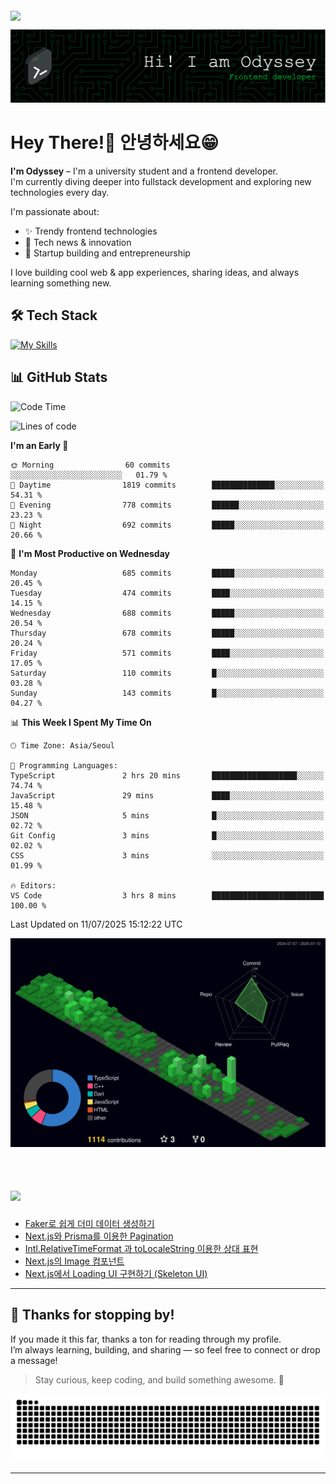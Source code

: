 <div style="display: flex; justify-content: flex-start; margin-top: 4px;">
  <img src="https://komarev.com/ghpvc/?username=Odyssey409&color=brightgreen&style=flat-square&base=12481" />
</div>

![Header](./github-header-frontend.png)

# Hey There!👋 안녕하세요😁 

**I'm Odyssey** – I'm a university student and a frontend developer.  
I'm currently diving deeper into fullstack development and exploring new technologies every day.

I'm passionate about:
- ✨ Trendy frontend technologies
- 📰 Tech news & innovation
- 🚀 Startup building and entrepreneurship

I love building cool web & app experiences, sharing ideas, and always learning something new.

## 🛠️ Tech Stack
[![My Skills](https://skillicons.dev/icons?i=react,nextjs,flutter,ts,js,tailwind,html,css,prisma,java,c)](https://skillicons.dev)

## 📊 GitHub Stats
<!--
<a href="https://github.com/Odyssey409">
  <img
    src="https://raw.githubusercontent.com/Odyssey409/Odyssey409/main/profile-3d-contrib/profile-night-green.svg"
    alt="Profile 3D Contrib"
    width="37%"
  />
</a>
<a href="https://github.com/anuraghazra/github-readme-stats">
  <img
    src="https://github-readme-stats.vercel.app/api?username=Odyssey409&show_icons=true&theme=material-palenight&hide_border=true&bg_color=20232a&icon_color=58A6FF&text_color=fff&title_color=58A6FF&count_private=true"
    alt="Odyssey's GitHub Stats"
    width="59%"
  />
</a>

<br><br/>
-->


<!--START_SECTION:waka-->
![Code Time](http://img.shields.io/badge/Code%20Time-297%20hrs%2030%20mins-blue)

![Lines of code](https://img.shields.io/badge/From%20Hello%20World%20I%27ve%20Written-1.1%20million%20lines%20of%20code-blue)

**I'm an Early 🐤** 

```text
🌞 Morning                60 commits          ░░░░░░░░░░░░░░░░░░░░░░░░░   01.79 % 
🌆 Daytime                1819 commits        ██████████████░░░░░░░░░░░   54.31 % 
🌃 Evening                778 commits         ██████░░░░░░░░░░░░░░░░░░░   23.23 % 
🌙 Night                  692 commits         █████░░░░░░░░░░░░░░░░░░░░   20.66 % 
```
📅 **I'm Most Productive on Wednesday** 

```text
Monday                   685 commits         █████░░░░░░░░░░░░░░░░░░░░   20.45 % 
Tuesday                  474 commits         ████░░░░░░░░░░░░░░░░░░░░░   14.15 % 
Wednesday                688 commits         █████░░░░░░░░░░░░░░░░░░░░   20.54 % 
Thursday                 678 commits         █████░░░░░░░░░░░░░░░░░░░░   20.24 % 
Friday                   571 commits         ████░░░░░░░░░░░░░░░░░░░░░   17.05 % 
Saturday                 110 commits         █░░░░░░░░░░░░░░░░░░░░░░░░   03.28 % 
Sunday                   143 commits         █░░░░░░░░░░░░░░░░░░░░░░░░   04.27 % 
```


📊 **This Week I Spent My Time On** 

```text
🕑︎ Time Zone: Asia/Seoul

💬 Programming Languages: 
TypeScript               2 hrs 20 mins       ███████████████████░░░░░░   74.74 % 
JavaScript               29 mins             ████░░░░░░░░░░░░░░░░░░░░░   15.48 % 
JSON                     5 mins              █░░░░░░░░░░░░░░░░░░░░░░░░   02.72 % 
Git Config               3 mins              █░░░░░░░░░░░░░░░░░░░░░░░░   02.02 % 
CSS                      3 mins              ░░░░░░░░░░░░░░░░░░░░░░░░░   01.99 % 

🔥 Editors: 
VS Code                  3 hrs 8 mins        █████████████████████████   100.00 % 
```


 Last Updated on 11/07/2025 15:12:22 UTC
<!--END_SECTION:waka-->

<!--
<a href="https://github.com/anuraghazra/github-readme-stats">
    <img src="https://github-readme-stats.vercel.app/api/top-langs/?username=Odyssey409&layout=donut&show_icons=true&theme=material-palenight&hide_border=true&bg_color=20232a&icon_color=58A6FF&text_color=fff&title_color=58A6FF&count_private=true&exclude_repo=Face-Transfer-Application" width=38% />
</a> 

<a href="https://github.com/anuraghazra/github-readme-stats">
  <img src="https://github-readme-stats.vercel.app/api?username=Odyssey409&show_icons=true&theme=material-palenight&hide_border=true&bg_color=20232a&icon_color=58A6FF&text_color=fff&title_color=58A6FF&count_private=true" width=56% />
</a>

-->

![](./profile-3d-contrib/profile-night-green.svg)
<br><br/>

# <img src="https://img.shields.io/badge/My most recent Velog posts-20C997.svg?style=for-the-badge&logo=velog&logoColor=white" height="36" />  


<!-- BLOG-POST-LIST:START -->
- [Faker로 쉽게 더미 데이터 생성하기](https://velog.io/@odyssey/Faker%EB%A1%9C-%EC%89%BD%EA%B2%8C-%EB%8D%94%EB%AF%B8-%EB%8D%B0%EC%9D%B4%ED%84%B0-%EC%83%9D%EC%84%B1%ED%95%98%EA%B8%B0)
- [Next.js와 Prisma를 이용한  Pagination](https://velog.io/@odyssey/Next.js%EC%99%80-Prisma%EB%A5%BC-%EC%9D%B4%EC%9A%A9%ED%95%9C-Pagination)
- [Intl.RelativeTimeFormat 과 toLocaleString 이용한 상대  표현](https://velog.io/@odyssey/Intl.RelativeTimeFormat-%EA%B3%BC-toLocaleString-%EC%9D%B4%EC%9A%A9%ED%95%9C-%EC%83%81%EB%8C%80-%ED%91%9C%ED%98%84)
- [Next.js의 Image 컴포넌트](https://velog.io/@odyssey/Next.js%EC%9D%98-Image-%EC%BB%B4%ED%8F%AC%EB%84%8C%ED%8A%B8)
- [Next.js에서 Loading UI 구현하기 &lpar;Skeleton UI&rpar;](https://velog.io/@odyssey/Next.js%EC%97%90%EC%84%9C-Loading-UI-%EA%B5%AC%ED%98%84%ED%95%98%EA%B8%B0-Skeleton-UI)
<!-- BLOG-POST-LIST:END -->

---

## 🙏 Thanks for stopping by!

If you made it this far, thanks a ton for reading through my profile.  
I’m always learning, building, and sharing — so feel free to connect or drop a message!

> Stay curious, keep coding, and build something awesome. 🚀
<picture>
  <source media="(prefers-color-scheme: dark)" srcset="https://raw.githubusercontent.com/Odyssey409/Odyssey409/output/github-contribution-grid-snake-dark.svg">
  <source media="(prefers-color-scheme: light)" srcset="https://raw.githubusercontent.com/Odyssey409/Odyssey409/output/github-contribution-grid-snake.svg">
  <img alt="github contribution grid snake animation" src="https://raw.githubusercontent.com/Odyssey409/Odyssey409/output/github-contribution-grid-snake.svg">
</picture>

---


